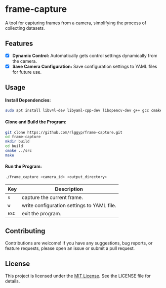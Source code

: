 # frame-capture

A tool for capturing frames from a camera, simplifying the process of collecting datasets.

## Features
- [x] **Dynamic Control:** Automatically gets control settings dynamically from the camera.
- [x] **Save Camera Configuration:** Save configuration settings to YAML files for future use.

## Usage
#### Install Dependencies:
```bash
sudo apt install libv4l-dev libyaml-cpp-dev libopencv-dev g++ gcc cmake make
```

#### Clone and Build the Program:
```bash
git clone https://github.com/rlggyp/frame-capture.git
cd frame-capture
mkdir build
cd build
cmake ../src
make
```

#### Run the Program:
```bash
./frame_capture <camera_id> <output_directory>
   ```
|Key|Description|
|---|---|
|`s`| capture the current frame.|
|`w`| write configuration settings to YAML file.|
|`ESC`| exit the program.|

## Contributing
Contributions are welcome! If you have any suggestions, bug reports, or feature requests, please open an issue or submit a pull request.

## License
This project is licensed under the [MIT License](LICENSE). See the LICENSE file for details.
